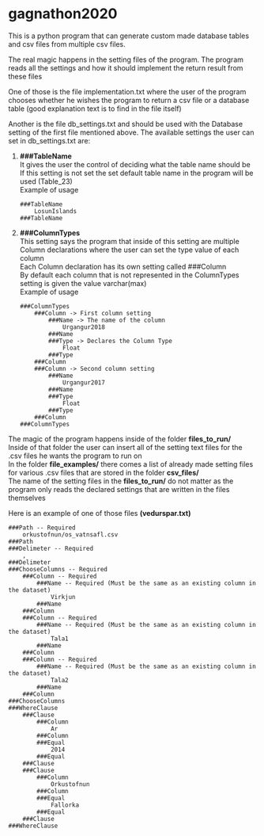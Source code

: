 # gagnathon2020

This is a python program that can generate custom made database tables and csv files from multiple csv files.

The real magic happens in the setting files of the program.
The program reads all the settings and how it should implement the return result from these files

One of those is the file implementation.txt where the user of the program chooses whether he wishes the program to return a csv file or a database table (good explanation text is to find in the file itself)

Another is the file db_settings.txt and should be used with the Database setting of the first file mentioned above.
The available settings the user can set in db_settings.txt are: 
1.  **###TableName**  
    It gives the user the control of deciding what the table name should be  
    If this setting is not set the set default table name in the program will be used (Table_23)  
    Example of usage  
    ```
    ###TableName
        LosunIslands
    ###TableName
    ```

2.  **###ColumnTypes**  
    This setting says the program that inside of this setting are multiple Column declarations where the user can set the type value of each column  
    Each Column declaration has its own setting called ###Column  
    By default each column that is not represented in the ColumnTypes setting is given the value varchar(max)  
    Example of usage  
    ```
    ###ColumnTypes
        ###Column -> First column setting
            ###Name -> The name of the column
                Urgangur2018
            ###Name
            ###Type -> Declares the Column Type
                Float
            ###Type
        ###Column
        ###Column -> Second column setting
            ###Name
                Urgangur2017
            ###Name
            ###Type
                Float
            ###Type
        ###Column
    ###ColumnTypes
    ```


The magic of the program happens inside of the folder **files_to_run/**  
Inside of that folder the user can insert all of the setting text files for the .csv files he wants the program to run on  
In the folder **file_examples/** there comes a list of already made setting files for various .csv files that are stored in the folder **csv_files/**  
The name of the setting files in the **files_to_run/** do not matter as the program only reads the declared settings that are written in the files themselves     

Here is an example of one of those files **(vedurspar.txt)**  
```
###Path -- Required
    orkustofnun/os_vatnsafl.csv
###Path
###Delimeter -- Required
    ,
###Delimeter
###ChooseColumns -- Required
    ###Column -- Required
        ###Name -- Required (Must be the same as an existing column in the dataset)
            Virkjun
        ###Name
    ###Column
    ###Column -- Required
        ###Name -- Required (Must be the same as an existing column in the dataset)
            Tala1
        ###Name
    ###Column
    ###Column -- Required
        ###Name -- Required (Must be the same as an existing column in the dataset)
            Tala2
        ###Name
    ###Column
###ChooseColumns
###WhereClause
    ###Clause
        ###Column
            Ar
        ###Column
        ###Equal
            2014
        ###Equal
    ###Clause
    ###Clause
        ###Column
            Orkustofnun
        ###Column
        ###Equal
            Fallorka
        ###Equal
    ###Clause
###WhereClause
```